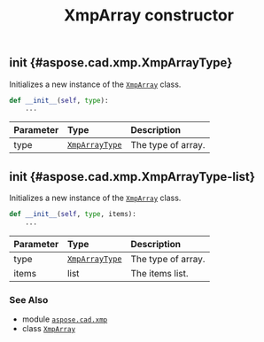 ﻿---
title: XmpArray constructor
second_title: Aspose.CAD for Python via .NET API References
description: 
type: docs
weight: 10
url: /aspose.cad.xmp/xmparray/__init__/
is_root: false
---

## __init__ {#aspose.cad.xmp.XmpArrayType}

Initializes a new instance of the [`XmpArray`](/cad/python-net/aspose.cad.xmp/xmparray) class.



```python
def __init__(self, type):
    ...
```


| Parameter | Type | Description |
| :- | :- | :- |
| type | [`XmpArrayType`](/cad/python-net/aspose.cad.xmp/xmparraytype) | The type of array. |


## __init__ {#aspose.cad.xmp.XmpArrayType-list}

Initializes a new instance of the [`XmpArray`](/cad/python-net/aspose.cad.xmp/xmparray) class.



```python
def __init__(self, type, items):
    ...
```


| Parameter | Type | Description |
| :- | :- | :- |
| type | [`XmpArrayType`](/cad/python-net/aspose.cad.xmp/xmparraytype) | The type of array. |
| items | list | The items list. |



### See Also
* module [`aspose.cad.xmp`](../../)
* class [`XmpArray`](/cad/python-net/aspose.cad.xmp/xmparray)
